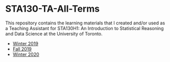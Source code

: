 # STA130-TA-All-Terms

This repository contains the learning materials that I created and/or used as a Teaching Assistant for STA130H1: An Introduction to Statistical Reasoning and Data Science at the University of Toronto.

- [Winter 2019](https://github.com/vivianngo97/STA130-TA-All-Terms/tree/master/2019%20Winter)
- [Fall 2019](https://github.com/vivianngo97/STA130-TA-All-Terms/tree/master/2019%20Fall)
- [Winter 2020](https://github.com/vivianngo97/STA130-TA-All-Terms/tree/master/2020%20Winter)
